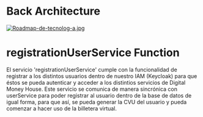 # Back Architecture

[![Roadmap-de-tecnolog-a.jpg](https://i.postimg.cc/m2xyBDFC/Roadmap-de-tecnolog-a.jpg)](https://postimg.cc/qgL3Gpwv)

# registrationUserService Function

El servicio 'registrationUserService' cumple con la funcionalidad de registrar a los distintos usuarios dentro de nuestro IAM (Keycloak) para que éstos se pueda autenticar y acceder a los distintios servicios de Digital Money House. Este servicio se comunica de manera sincrónica con userService para poder registrar al usuario dentro de la base de datos de igual forma, para que así, se pueda generar la CVU del usuario y pueda comenzar a hacer uso de la billetera virtual.
